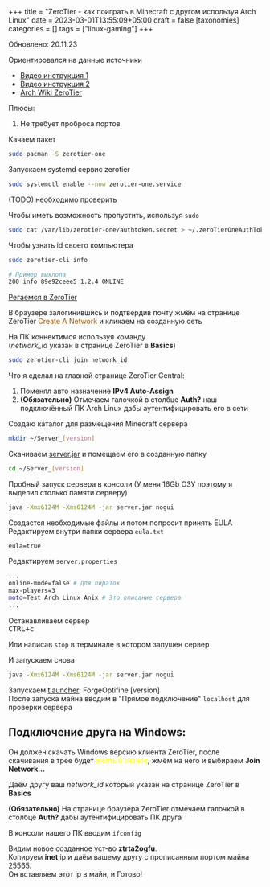 +++
title = "ZeroTier - как поиграть в Minecraft с другом используя Arch Linux"
date = 2023-03-01T13:55:09+05:00
draft = false
[taxonomies]
categories = []
tags = ["linux-gaming"]
+++

Обновлено: 20.11.23

Ориентировался на данные источники

- [Видео инструкция 1](https://www.youtube.com/watch?v=RGTzRTC1JxM&t=634s)
- [Видео инструкция 2](https://www.youtube.com/watch?v=JXB6FHJsqOw)
- [Arch Wiki ZeroTier](https://wiki.archlinux.org/title/ZeroTier)

Плюсы:

1. Не требует проброса портов

Качаем пакет

```bash
sudo pacman -S zerotier-one
```

Запускаем systemd сервис zerotier

```bash
sudo systemctl enable --now zerotier-one.service
```

(TODO) необходимо проверить

Чтобы иметь возможность пропустить, используя `sudo`

```sh
sudo cat /var/lib/zerotier-one/authtoken.secret > ~/.zeroTierOneAuthToken
```

Чтобы узнать id своего компьютера

```bash
sudo zerotier-cli info
```

```sh
# Пример выхлопа
200 info 89e92ceee5 1.2.4 ONLINE
```

[Регаемся в ZeroTier](https://www.zerotier.com/)

В браузере залогинившись и подтвердив почту жмём на странице ZeroTier <span style="color:#9a5500">Create A Network</span> и кликаем на созданную сеть

На ПК коннектимся используя команду\
(_network_id_ указан в странице ZeroTier в **Basics**)

```bash
sudo zerotier-cli join network_id
```

Что я сделал на главной странице ZeroTier Central:

1. Поменял авто назначение **IPv4 Auto-Assign**
2. **(Обязательно)** Отмечаем галочкой в столбце **Auth?** наш подключённый ПК Arch Linux дабы аутентифицировать его в сети

Создаю каталог для размещения Minecraft сервера

```bash
mkdir ~/Server_[version]
```

Скачиваем [server.jar](https://www.minecraft.net/ru-ru/download/server) и помещаем его в созданную папку

```bash
cd ~/Server_[version]
```

Пробный запуск сервера в консоли (У меня 16Gb ОЗУ поэтому я выделил столько памяти серверу)

```bash
java -Xmx6124M -Xms6124M -jar server.jar nogui
```

Создастся необходимые файлы и потом попросит принять EULA\
Редактируем внутри папки сервера `eula.txt`

```
eula=true
```

Редактируем `server.properties`

```bash
...
online-mode=false # Для пираток
max-players=3
motd=Test Arch Linux Anix # Это описание сервера
...
```

Останавливаем сервер\
<kbd><kbd>CTRL</kbd>+<kbd>c

Или написав `stop` в терминале в котором запущен сервер

И запускаем снова

```bash
java -Xmx6124M -Xms6124M -jar server.jar nogui
```

Запускаем [tlauncher](https://aur.archlinux.org/packages/tlauncher): ForgeOptifine [version]\
После запуска майна вводим в "Прямое подключение" `localhost` для проверки сервера

## Подключение друга на Windows:

Он должен скачать Windows версию клиента ZeroTier, после скачивания в трее будет <span style="color:yellow">жёлтый значок</span>, жмём на него и выбираем **Join Network...**

Даём другу ваш _network_id_ который указан на странице ZeroTier в **Basics**

**(Обязательно)** На странице браузера ZeroTier отмечаем галочкой в столбце **Auth?** дабы аутентифицировать ПК друга

В консоли нашего ПК вводим `ifconfig`

Видим новое созданное уст-во **ztrta2ogfu**.\
Копируем **inet** ip и даём вашему другу с прописанным портом майна 25565.\
Он вставляем этот ip в майн, и Готово!
